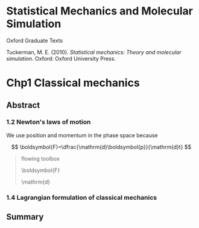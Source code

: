 # Statistical Mechanics and Molecular Simulation

Oxford Graduate Texts

Tuckerman, M. E. (2010). *Statistical mechanics: Theory and molecular simulation*. Oxford: Oxford University Press.



# Chp1 Classical mechanics

## Abstract

### 1.2 Newton's laws of motion

We use position and momentum in the phase space because


$$
\boldsymbol{F}=\dfrac{\mathrm{d}\boldsymbol{p}}{\mathrm{d}t}
$$






> flowing toolbox
>
> \boldsymbol{F}
>
> \mathrm{d}



### 1.4 Lagrangian formulation of classical mechanics













## Summary
